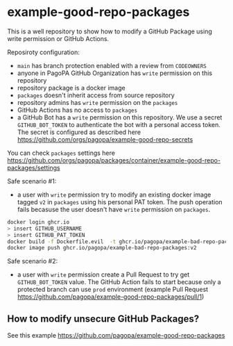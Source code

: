 # example-good-repo-packages

This is a well repository to show how to modify a GitHub Package using write permission or GitHub Actions.

Reposiroty configuration:
- `main` has branch protection enabled with a review from `CODEOWNERS`
- anyone in PagoPA GitHub Organization has `write` permission on this repository
- repository package is a docker image
- `packages` doesn't inherit access from source repository
- repository admins has `write` permission on the `packages`
- GitHub Actions has no access to `packages`
- a GitHub Bot has a `write` permission on this repository. We use a secret `GITHUB_BOT_TOKEN` to authenticate the bot with a personal access token. The secret is configured as described here https://github.com/orgs/pagopa/example-good-repo-secrets

You can check `packages` settings here https://github.com/orgs/pagopa/packages/container/example-good-repo-packages/settings

Safe scenario #1:
- a user with `write` permission try to modify an existing docker image tagged `v2` in `packages` using his personal PAT token.
The push operation fails becasuse the user doesn't have `write` permission on `packages`.

```sh
docker login ghcr.io
> insert GITHUB_USERNAME
> insert GITHUB_PAT_TOKEN
docker build -f Dockerfile.evil  -t ghcr.io/pagopa/example-bad-repo-packages:v2 .
docker image push ghcr.io/pagopa/example-bad-repo-packages:v2
```

Safe scenario #2:
- a user with `write` permission create a Pull Request to try get `GITHUB_BOT_TOKEN` value. The GitHub Action fails to start because only a protected branch can use `prod` environment (example Pull Request https://github.com/pagopa/example-good-repo-packages/pull/1)

## How to modify unsecure GitHub Packages?

See this example https://github.com/pagopa/example-good-repo-packages
